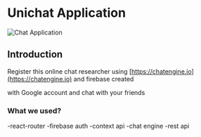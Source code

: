 # Unichat Application

![Chat Application](https://i.ibb.co/GJwyy9m/Bv9-Js3-QLOLY-HD.jpg)

## Introduction

Register this online chat researcher using  [https://chatengine.io](https://chatengine.io) and firebase created

with Google account and chat with your friends



### What we used?
-react-router
-firebase auth
-context api
-chat engine
-rest api

